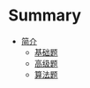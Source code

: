 # Summary

* [简介](README.md)
    * [基础题](BasicQuestion/README.md)
    * [高级题](HighLevelQuestion/README.md)
    * [算法题](AlgorithmQuestion/README.md)

